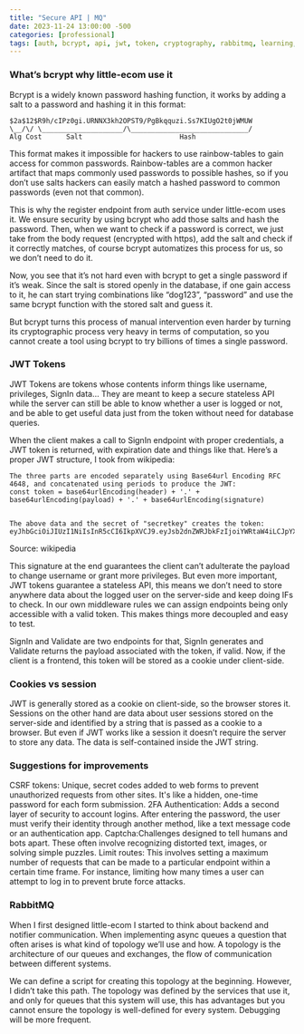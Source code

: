 ```yaml
---
title: "Secure API | MQ"
date: 2023-11-24 13:00:00 -500
categories: [professional]
tags: [auth, bcrypt, api, jwt, token, cryptography, rabbitmq, learning, experience]
---
```


### What’s bcrypt why little-ecom use it

Bcrypt is a widely known password hashing function, it works by adding a salt to a password and hashing it in this format:
```
$2a$12$R9h/cIPz0gi.URNNX3kh2OPST9/PgBkqquzi.Ss7KIUgO2t0jWMUW
\__/\/ \____________________/\_____________________________/
Alg Cost      Salt                        Hash
```
This format makes it impossible for hackers to use rainbow-tables to gain access for common passwords. Rainbow-tables are a common hacker artifact that maps commonly used passwords to possible hashes, so if you don’t use salts hackers can easily match a hashed password to common passwords (even not that common).

This is why the register endpoint from auth service under little-ecom uses it. We ensure security by using bcrypt who add those salts and hash the password. Then, when we want to check if a password is correct, we just take from the body request (encrypted with https), add the salt and check if it correctly matches, of course bcrypt automatizes this process for us, so we don’t need to do it.

Now, you see that it’s not hard even with bcrypt to get a single password if it’s weak. Since the salt is stored openly in the database, if one gain access to it, he can start trying combinations like “dog123”, “password” and use the same bcrypt function with the stored salt and guess it.

But bcrypt turns this process of manual intervention even harder by turning its cryptographic process very heavy in terms of computation, so you cannot create a tool using bcrypt to try billions of times a single password.

### JWT Tokens
JWT Tokens are tokens whose contents inform things like username, privileges, SignIn data… They are meant to keep a secure stateless API while the server can still be able to know whether a user is logged or not, and be able to get useful data just from the token without need for database queries.

When the client makes a call to SignIn endpoint with proper credentials, a JWT token is returned, with expiration date and things like that. Here’s a proper JWT structure, I took from wikipedia:
```
The three parts are encoded separately using Base64url Encoding RFC 4648, and concatenated using periods to produce the JWT:
const token = base64urlEncoding(header) + '.' + base64urlEncoding(payload) + '.' + base64urlEncoding(signature)


The above data and the secret of "secretkey" creates the token:
eyJhbGciOiJIUzI1NiIsInR5cCI6IkpXVCJ9.eyJsb2dnZWRJbkFzIjoiYWRtaW4iLCJpYXQiOjE0MjI3Nzk2Mzh9.gzSraSYS8EXBxLN_oWnFSRgCzcmJmMjLiuyu5CSpyHI
```
Source: wikipedia

This signature at the end guarantees the client can’t adulterate the payload to change username or grant more privileges. But even more important, JWT tokens guarantee a stateless API, this means we don’t need to store anywhere data about the logged user on the server-side and keep doing IFs to check. In our own middleware rules we can assign endpoints being only accessible with a valid token. This makes things more decoupled and easy to test.

SignIn and Validate are two endpoints for that, SignIn generates and Validate returns the payload associated with the token, if valid. Now, if the client is a frontend, this token will be stored as a cookie under client-side.

### Cookies vs session
JWT is generally stored as a cookie on client-side, so the browser stores it. Sessions on the other hand are data about user sessions stored on the server-side and identified by a string that is passed as a cookie to a browser. But even if JWT works like a session it doesn’t require the server to store any data. The data is self-contained inside the JWT string.

### Suggestions for improvements
CSRF tokens: Unique, secret codes added to web forms to prevent unauthorized requests from other sites. It's like a hidden, one-time password for each form submission.
2FA Authentication: Adds a second layer of security to account logins. After entering the password, the user must verify their identity through another method, like a text message code or an authentication app.
Captcha:Challenges designed to tell humans and bots apart. These often involve recognizing distorted text, images, or solving simple puzzles.
Limit routes: This involves setting a maximum number of requests that can be made to a particular endpoint within a certain time frame. For instance, limiting how many times a user can attempt to log in to prevent brute force attacks.

### RabbitMQ
When I first designed little-ecom I started to think about backend and notifier communication. When implementing async queues a question that often arises is what kind of topology we’ll use and how. A topology is the architecture of our queues and exchanges, the flow of communication between different systems.

We can define a script for creating this topology at the beginning. However, I didn’t take this path. The topology was defined by the services that use it, and only for queues that this system will use, this has advantages but you cannot ensure the topology is well-defined for every system. Debugging will be more frequent.
